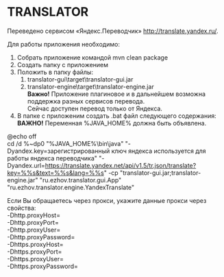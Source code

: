 # TRANSLATOR
Переведено сервисом «Яндекс.Переводчик» http://translate.yandex.ru/.  

Для работы приложения необходимо:
1. Собрать приложение командой mvn clean package
1. Создать папку с приложением
1. Положить в папку файлы:
    1. translator-gui\target\translator-gui.jar
    1. translator-engine\target\translator-engine.jar  
    **Важно!** Приложение плагиновое и в дальнейшем возможна поддержка разных сервисов перевода.  
    Сейчас доступен перевод только от Яндекса.
1. В папке с приложеним создать .bat файл следующего содержания:  
**ВАЖНО!** Переменная %JAVA_HOME% должна быть объявлена.

@echo off  
cd /d %~dp0
"%JAVA_HOME%\bin\java" "-Dyandex.key=зарегистрированный ключ яндекса используется для работы яндекса переводчика" "-Dyandex.url=https://translate.yandex.net/api/v1.5/tr.json/translate?key=%%s&text=%%s&lang=%%s" -cp "translator-gui.jar;translator-engine.jar" "ru.ezhov.translator.gui.App" "ru.ezhov.translator.engine.YandexTranslate"


Если Вы обращаетесь через прокси, укажите данные прокси через свойства:  
-Dhttp.proxyHost=  
-Dhttp.proxyPort=  
-Dhttp.proxyUser=  
-Dhttp.proxyPassword=  
-Dhttps.proxyHost=  
-Dhttps.proxyPort=  
-Dhttps.proxyUser=  
-Dhttps.proxyPassword=  